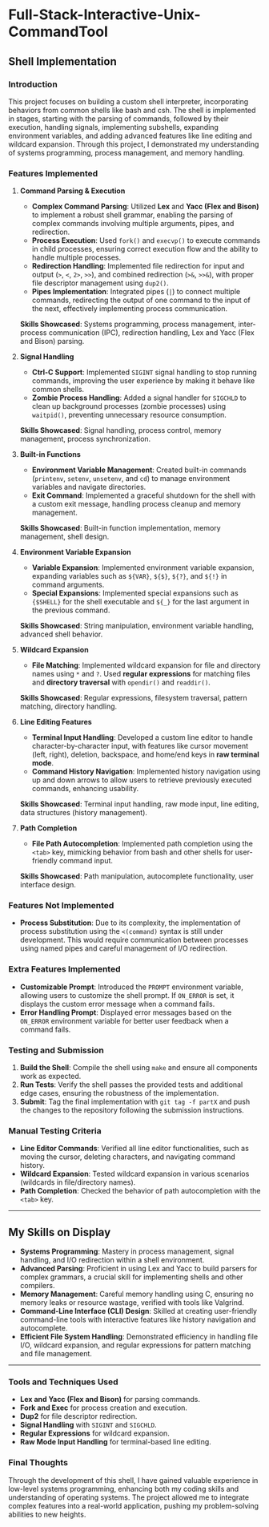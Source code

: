 # Full-Stack-Interactive-Unix-CommandTool
## Shell Implementation 

### Introduction
This project focuses on building a custom shell interpreter, incorporating behaviors from common shells like bash and csh. The shell is implemented in stages, starting with the parsing of commands, followed by their execution, handling signals, implementing subshells, expanding environment variables, and adding advanced features like line editing and wildcard expansion. Through this project, I demonstrated my understanding of systems programming, process management, and memory handling.

### Features Implemented

1. **Command Parsing & Execution**
   - **Complex Command Parsing**: Utilized **Lex** and **Yacc (Flex and Bison)** to implement a robust shell grammar, enabling the parsing of complex commands involving multiple arguments, pipes, and redirection.
   - **Process Execution**: Used `fork()` and `execvp()` to execute commands in child processes, ensuring correct execution flow and the ability to handle multiple processes.
   - **Redirection Handling**: Implemented file redirection for input and output (`>`, `<`, `2>`, `>>`), and combined redirection (`>&`, `>>&`), with proper file descriptor management using `dup2()`.
   - **Pipes Implementation**: Integrated pipes (`|`) to connect multiple commands, redirecting the output of one command to the input of the next, effectively implementing process communication.

   **Skills Showcased**: Systems programming, process management, inter-process communication (IPC), redirection handling, Lex and Yacc (Flex and Bison) parsing.

2. **Signal Handling**
   - **Ctrl-C Support**: Implemented `SIGINT` signal handling to stop running commands, improving the user experience by making it behave like common shells.
   - **Zombie Process Handling**: Added a signal handler for `SIGCHLD` to clean up background processes (zombie processes) using `waitpid()`, preventing unnecessary resource consumption.

   **Skills Showcased**: Signal handling, process control, memory management, process synchronization.

3. **Built-in Functions**
   - **Environment Variable Management**: Created built-in commands (`printenv`, `setenv`, `unsetenv`, and `cd`) to manage environment variables and navigate directories.
   - **Exit Command**: Implemented a graceful shutdown for the shell with a custom exit message, handling process cleanup and memory management.

   **Skills Showcased**: Built-in function implementation, memory management, shell design.

4. **Environment Variable Expansion**
   - **Variable Expansion**: Implemented environment variable expansion, expanding variables such as `${VAR}`, `${$}`, `${?}`, and `${!}` in command arguments.
   - **Special Expansions**: Implemented special expansions such as `{$SHELL}` for the shell executable and `${_}` for the last argument in the previous command.

   **Skills Showcased**: String manipulation, environment variable handling, advanced shell behavior.

5. **Wildcard Expansion**
   - **File Matching**: Implemented wildcard expansion for file and directory names using `*` and `?`. Used **regular expressions** for matching files and **directory traversal** with `opendir()` and `readdir()`.

   **Skills Showcased**: Regular expressions, filesystem traversal, pattern matching, directory handling.

6. **Line Editing Features**
   - **Terminal Input Handling**: Developed a custom line editor to handle character-by-character input, with features like cursor movement (left, right), deletion, backspace, and home/end keys in **raw terminal mode**.
   - **Command History Navigation**: Implemented history navigation using up and down arrows to allow users to retrieve previously executed commands, enhancing usability.

   **Skills Showcased**: Terminal input handling, raw mode input, line editing, data structures (history management).

7. **Path Completion**
   - **File Path Autocompletion**: Implemented path completion using the `<tab>` key, mimicking behavior from bash and other shells for user-friendly command input.

   **Skills Showcased**: Path manipulation, autocomplete functionality, user interface design.

### Features Not Implemented
- **Process Substitution**: Due to its complexity, the implementation of process substitution using the `<(command)` syntax is still under development. This would require communication between processes using named pipes and careful management of I/O redirection.

### Extra Features Implemented
- **Customizable Prompt**: Introduced the `PROMPT` environment variable, allowing users to customize the shell prompt. If `ON_ERROR` is set, it displays the custom error message when a command fails.
- **Error Handling Prompt**: Displayed error messages based on the `ON_ERROR` environment variable for better user feedback when a command fails.

### Testing and Submission
1. **Build the Shell**: Compile the shell using `make` and ensure all components work as expected.
2. **Run Tests**: Verify the shell passes the provided tests and additional edge cases, ensuring the robustness of the implementation.
3. **Submit**: Tag the final implementation with `git tag -f partX` and push the changes to the repository following the submission instructions.

### Manual Testing Criteria
- **Line Editor Commands**: Verified all line editor functionalities, such as moving the cursor, deleting characters, and navigating command history.
- **Wildcard Expansion**: Tested wildcard expansion in various scenarios (wildcards in file/directory names).
- **Path Completion**: Checked the behavior of path autocompletion with the `<tab>` key.

---

## My Skills on Display

- **Systems Programming**: Mastery in process management, signal handling, and I/O redirection within a shell environment.
- **Advanced Parsing**: Proficient in using Lex and Yacc to build parsers for complex grammars, a crucial skill for implementing shells and other compilers.
- **Memory Management**: Careful memory handling using C, ensuring no memory leaks or resource wastage, verified with tools like Valgrind.
- **Command-Line Interface (CLI) Design**: Skilled at creating user-friendly command-line tools with interactive features like history navigation and autocomplete.
- **Efficient File System Handling**: Demonstrated efficiency in handling file I/O, wildcard expansion, and regular expressions for pattern matching and file management.

---

### Tools and Techniques Used

- **Lex and Yacc (Flex and Bison)** for parsing commands.
- **Fork and Exec** for process creation and execution.
- **Dup2** for file descriptor redirection.
- **Signal Handling** with `SIGINT` and `SIGCHLD`.
- **Regular Expressions** for wildcard expansion.
- **Raw Mode Input Handling** for terminal-based line editing.

### Final Thoughts
Through the development of this shell, I have gained valuable experience in low-level systems programming, enhancing both my coding skills and understanding of operating systems. The project allowed me to integrate complex features into a real-world application, pushing my problem-solving abilities to new heights.
